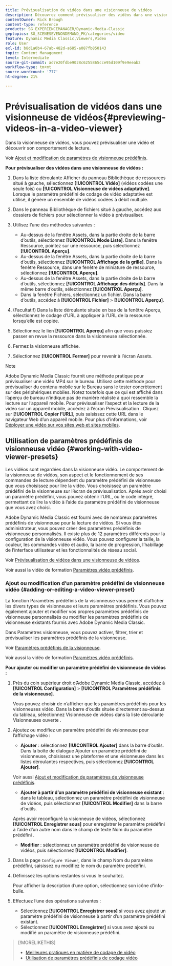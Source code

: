 ```yaml
---
title: Prévisualisation de vidéos dans une visionneuse de vidéos
description: Découvrez comment prévisualiser des vidéos dans une visionneuse de vidéos.
contentOwner: Rick Brough
content-type: reference
products: SG_EXPERIENCEMANAGER/Dynamic-Media-Classic
geptopics: SG_SCENESEVENONDEMAND_PK/categories/video
feature: Dynamic Media Classic,Viewers,Video
role: User
exl-id: b8d1a0b4-67ab-482d-a685-a087fb850143
topic: Content Management
level: Intermediate
source-git-commit: ad7e20fdbe9028c6255865cce95d109f9e9eeab2
workflow-type: tm+mt
source-wordcount: '777'
ht-degree: 21%

---
```


# Prévisualisation de vidéos dans une visionneuse de vidéos{#previewing-videos-in-a-video-viewer}

Dans la visionneuse de vidéos, vous pouvez prévisualiser une vidéo et découvrir son comportement de lecture.

Voir [Ajout et modification de paramètres de visionneuse prédéfinis](application-setup.md#adding_and_editing_viewer_presets).

**Pour prévisualiser des vidéos dans une visionneuse de vidéos :**

1. Dans la liste déroulante Afficher du panneau Bibliothèque de ressources situé à gauche, sélectionnez **[!UICONTROL Vidéo]** (vidéos codées une seule fois) ou **[!UICONTROL Visionneuse de vidéos adaptative]**. Lorsque le paramètre prédéfini de codage de vidéo adaptative est utilisé, il génère un ensemble de vidéos codées à débit multiple.
1. Dans le panneau Bibliothèque de fichiers situé à gauche, accédez aux dossiers de fichiers pour sélectionner la vidéo à prévisualiser.
1. Utilisez l’une des méthodes suivantes :

   * Au-dessus de la fenêtre Assets, dans la partie droite de la barre d’outils, sélectionnez **[!UICONTROL Mode Liste]**. Dans la fenêtre Ressource, pointez sur une ressource, puis sélectionnez **[!UICONTROL Aperçu]**.
   * Au-dessus de la fenêtre Assets, dans la partie droite de la barre d’outils, sélectionnez **[!UICONTROL Affichage de la grille]**. Dans la fenêtre Ressource, dans une fenêtre de miniature de ressource, sélectionnez **[!UICONTROL Aperçu]**.
   * Au-dessus de la fenêtre Assets, dans la partie droite de la barre d’outils, sélectionnez **[!UICONTROL Affichage des détails]**. Dans la même barre d’outils, sélectionnez **[!UICONTROL Aperçu]**.
   * Dans la fenêtre Fichiers, sélectionnez un fichier. Dans la barre d’outils, accédez à **[!UICONTROL Fichier]** > **[!UICONTROL Aperçu]**.

1. (Facultatif) Dans la liste déroulante située en bas de la fenêtre Aperçu, sélectionnez le codage d’URL à appliquer à l’URL de la ressource lorsqu’elle est copiée.
1. Sélectionnez le lien **[!UICONTROL Aperçu]** afin que vous puissiez passer en revue la ressource dans la visionneuse sélectionnée.
1. Fermez la visionneuse affichée.
1. Sélectionnez **[!UICONTROL Fermer]** pour revenir à l’écran Assets.

>[!NOTE]
>
>Adobe Dynamic Media Classic fournit une méthode pratique pour prévisualiser une vidéo MP4 sur le bureau. Utilisez cette méthode pour prévisualiser du contenu mobile sur le Bureau sans le tester concrètement sur des périphériques mobiles. Notez toutefois que ce qui est affiché dans l’aperçu de bureau n’indique pas de manière réaliste à quoi ressemble la lecture sur l’appareil mobile. Pour prévisualiser l’aspect et la lecture de la vidéo sur un appareil mobile, accédez à l’écran Prévisualisation . Cliquez sur **[!UICONTROL Copier l’URL]**, puis saisissez cette URL dans le navigateur Web d’un appareil mobile. Pour plus d’informations, voir [Déployer une vidéo sur vos sites web et sites mobiles](deploying-video-websites-mobile-sites.md#deploying_video_to_your_websites_and_mobile_sites).

## Utilisation de paramètres prédéfinis de visionneuse vidéo {#working-with-video-viewer-presets}

Les vidéos sont regardées dans la visionneuse vidéo. Le comportement de la visionneuse de vidéos, son aspect et le fonctionnement de ses commandes de lecture dépendent du paramètre prédéfini de visionneuse que vous choisissez pour lire la vidéo. Vous choisissez un paramètre prédéfini de la visionneuse sur l’écran de prévisualisation. Après avoir choisi un paramètre prédéfini, vous pouvez obtenir l’URL, ou le code intégré, permettant de lire la vidéo à l’aide du paramètre prédéfini de visionneuse que vous avez choisi.

Adobe Dynamic Media Classic est fourni avec de nombreux paramètres prédéfinis de visionneuse pour la lecture de vidéos. Si vous êtes administrateur, vous pouvez créer des paramètres prédéfinis de visionneuse personnalisés. Il existe plus de 12 paramètres différents pour la configuration de la visionneuse vidéo. Vous pouvez configurer la taille, la couleur, les commandes vidéo et audio, la barre de progression, l’habillage de l’interface utilisateur et les fonctionnalités de réseau social.

Voir [Prévisualisation de vidéos dans une visionneuse de vidéos](previewing-videos-video-viewer.md#previewing_videos_in_a_video_viewer).

Voir aussi la vidéo de formation [Paramètres vidéo prédéfinis](https://s7d5.scene7.com/s7viewers/html5/VideoViewer.html?videoserverurl=https://s7d5.scene7.com/is/content/&amp;emailurl=https://s7d5.scene7.com/s7/emailFriend&amp;serverUrl=https://s7d5.scene7.com/is/image/&amp;config=Scene7SharedAssets/Universal_HTML5_Video&amp;contenturl=https://s7d5.scene7.com/skins/&amp;asset=S7tutorials/549_video-presets_converted%20renamed_Done-AVS).

### Ajout ou modification d’un paramètre prédéfini de visionneuse vidéo {#adding-or-editing-a-video-viewer-preset}

La fonction Paramètres prédéfinis de la visionneuse vous permet d’afficher les divers types de visionneuse et leurs paramètres prédéfinis. Vous pouvez également ajouter et modifier vos propres paramètres prédéfinis de visionneuse personnalisés ou modifier les paramètres prédéfinis de visionneuse existants fournis avec Adobe Dynamic Media Classic.

Dans Paramètres visionneuse, vous pouvez activer, filtrer, trier et prévisualiser les paramètres prédéfinis de la visionneuse.

Voir [Paramètres prédéfinis de la visionneuse](application-setup.md#viewer_presets).

Voir aussi la vidéo de formation [Paramètres vidéo prédéfinis](https://s7d5.scene7.com/s7viewers/html5/VideoViewer.html?videoserverurl=https://s7d5.scene7.com/is/content/&amp;emailurl=https://s7d5.scene7.com/s7/emailFriend&amp;serverUrl=https://s7d5.scene7.com/is/image/&amp;config=Scene7SharedAssets/Universal_HTML5_Video&amp;contenturl=https://s7d5.scene7.com/skins/&amp;asset=S7tutorials/549_video-presets_converted%20renamed_Done-AVS).

**Pour ajouter ou modifier un paramètre prédéfini de visionneuse de vidéos :**

1. Près du coin supérieur droit d’Adobe Dynamic Media Classic, accédez à **[!UICONTROL Configuration]** > **[!UICONTROL Paramètres prédéfinis de la visionneuse]**.

   Vous pouvez choisir de n’afficher que les paramètres prédéfinis pour les visionneuses vidéo. Dans la barre d’outils située directement au-dessus du tableau, sélectionnez Visionneuse de vidéos dans la liste déroulante Visionneuses ouverte .

1. Ajoutez ou modifiez un paramètre prédéfini de visionneuse pour l’affichage vidéo :

   * **Ajouter** : sélectionnez **[!UICONTROL Ajouter]** dans la barre d’outils. Dans la boîte de dialogue Ajouter un paramètre prédéfini de visionneuse, choisissez une plateforme et une visionneuse dans les listes déroulantes respectives, puis sélectionnez **[!UICONTROL Ajouter]**.

   Voir aussi [Ajout et modification de paramètres de visionneuse prédéfinis](application-setup.md#adding_and_editing_viewer_presets).

   * **Ajouter à partir d’un paramètre prédéfini de visionneuse existant** : dans le tableau, sélectionnez un paramètre prédéfini de visionneuse de vidéos, puis sélectionnez **[!UICONTROL Modifier]** dans la barre d’outils.

   Après avoir reconfiguré la visionneuse de vidéos, sélectionnez **[!UICONTROL Enregistrer sous]** pour enregistrer le paramètre prédéfini à l’aide d’un autre nom dans le champ de texte Nom du paramètre prédéfini .

   * **Modifier** : sélectionnez un paramètre prédéfini de visionneuse de vidéos, puis sélectionnez **[!UICONTROL Modifier]**.

1. Dans la page `Configure Viewer`, dans le champ Nom du paramètre prédéfini, saisissez ou modifiez le nom du paramètre prédéfini.
1. Définissez les options restantes si vous le souhaitez.

   Pour afficher la description d’une option, sélectionnez son icône d’info-bulle.

1. Effectuez l’une des opérations suivantes :

   * Sélectionnez **[!UICONTROL Enregistrer sous]** si vous avez ajouté un paramètre prédéfini de visionneuse à partir d’un paramètre prédéfini existant.
   * Sélectionnez **[!UICONTROL Enregistrer]** si vous avez ajouté ou modifié un paramètre de visionneuse prédéfini.

>[!MORELIKETHIS]
>
>* [Meilleures pratiques en matière de codage de vidéo](uploading-encoding-videos.md#best_practices_for_video_encoding)
>* [Utilisation de paramètres prédéfinis de codage vidéo](uploading-encoding-videos.md#working_with_video_encoding_presets)
